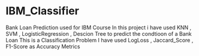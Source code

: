 # IBM_Classifier
Bank Loan Prediction used for IBM Course
In this project i have used KNN , SVM , LogisticRegression , Descion Tree to predict the condtioon of a Bank Loan
This is a Classification Problem 
I have used LogLoss , Jaccard_Score , F1-Score as Accuracy Metrics 
